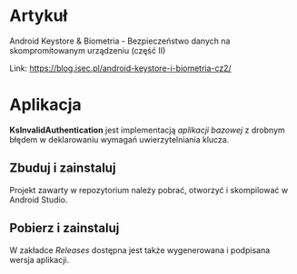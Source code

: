 # Artykuł
Android Keystore & Biometria - Bezpieczeństwo danych na skompromitowanym urządzeniu (część II)

Link: https://blog.isec.pl/android-keystore-i-biometria-cz2/

# Aplikacja
**KsInvalidAuthentication** jest implementacją *aplikacji bazowej* z drobnym błędem w deklarowaniu wymagań uwierzytelniania klucza.

## Zbuduj i zainstaluj
Projekt zawarty w repozytorium należy pobrać, otworzyć i skompilować w Android Studio.

## Pobierz i zainstaluj
W zakładce *Releases* dostępna jest także wygenerowana i podpisana wersja aplikacji.

